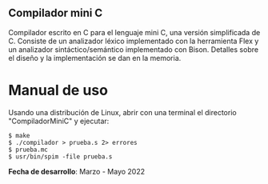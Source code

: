 ## Compilador mini C

Compilador escrito en C para el lenguaje mini C, una versión simplificada de C. Consiste de un analizador léxico implementado con la herramienta Flex y un analizador sintáctico/semántico implementado con Bison. Detalles sobre el diseño y la implementación se dan en la memoria.

# Manual de uso

Usando una distribución de Linux, abrir con una terminal el directorio "CompiladorMiniC" y ejecutar:

```
$ make
$ ./compilador > prueba.s 2> errores
$ prueba.mc
$ usr/bin/spim -file prueba.s
```

**Fecha de desarrollo**: Marzo - Mayo 2022
